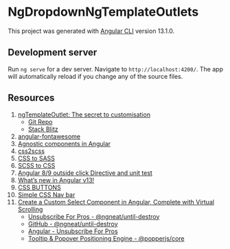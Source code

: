 # NgDropdownNgTemplateOutlets

This project was generated with [Angular CLI](https://github.com/angular/angular-cli) version 13.1.0.

## Development server

Run `ng serve` for a dev server. Navigate to `http://localhost:4200/`. The app will automatically reload if you change any of the source files.

## Resources

1. [ngTemplateOutlet: The secret to customisation](https://indepth.dev/posts/1405/ngtemplateoutlet)
    - [Git Repo](https://github.com/StephenCooper/ngTemplateOutlets)
    - [Stack Blitz](https://stackblitz.com/edit/ngtemplateoutletcontext?file=src/app/my-selector/my-selector.component.ts)
2. [angular-fontawesome](https://www.npmjs.com/package/@fortawesome/angular-fontawesome)
3. [Agnostic components in Angular](https://indepth.dev/posts/1314/agnostic-components-in-angular)
4. [css2scss](https://sebastianpontow.de/css2compass/)
5. [CSS to SASS](https://jsonformatter.org/css-to-sass)
6. [SCSS to CSS](https://www.sassmeister.com/)
7. [Angular 8/9 outside click Directive and unit test](https://medium.com/@ajantha.p.bandara/angular-8-9-click-outside-directive-2f0062837f9e)
8. [What’s new in Angular v13!](https://blog.nrwl.io/whats-new-in-angular-v13-77246aca231f)
9. [CSS BUTTONS](https://dev.to/gscode/20-css-buttons-4cni)
10. [Simple CSS Nav bar](https://w3bits.com/css-html-menu/)
11. [Create a Custom Select Component in Angular, Complete with Virtual Scrolling](https://netbasal.com/create-a-custom-select-component-in-angular-complete-with-virtual-scrolling-c29e24f72006)
    - [Unsubscribe For Pros - @ngneat/until-destroy](https://www.npmjs.com/package/@ngneat/until-destroy)
    - [GitHub - @ngneat/until-destroy](https://github.com/ngneat/until-destroy/#use-with-ivy)
    - [Angular - Unsubscribe For Pros](https://www.npmjs.com/package/ngx-take-until-destroy)
    - [Tooltip & Popover Positioning Engine - @popperjs/core](https://www.npmjs.com/package/@popperjs/core)